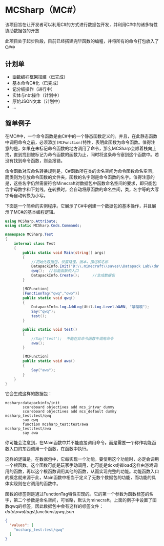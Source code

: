 # MCSharp（MC#）
该项目旨在让开发者可以利用C#的方式进行数据包开发，并利用C#中的诸多特性协助数据包的开放 

此项目处于起步阶段，目前已经搭建完毕函数的编程，并将所有的命令打包放入了C#中

## 计划单
* 函数编程框架搭建（已完成）
* 基本命令C#化（已完成）
* 记分板操作（进行中）
* 实体与nbt操作（计划中）
* 原始JSON文本（计划中）
* ...

## 简单例子
在MC#中，一个命令函数是由C#中的一个静态函数定义的。并且，在此静态函数中调用命令之前，必须添加`[MCFunction]`特性，表明此函数为命令函数。值得注意的是，如果在未标记命令函数的地方调用了命令，那么MCSharp会顺着栈向上找，直到找到被标记为命令函数的函数为止，同时将这条命令塞到这个函数中。若没有找到命令函数，则会报错。

命令函数对应命名转换规则是，C#函数所在类的命名空间为命令函数命名空间，而类则为存放命令函数的文件夹，函数的名字则是命令函数的名字。值得注意的是，这些名字仍然需要符合Minecraft对数据包中函数命名空间的要求，即只能包含字母数字和下划线。在转换时，会自动将原函数的命名空间，类，名字等的大写字母自动转换为小写。

下面是一个简单的实例程序。它展示了C#中创建一个数据包的基本操作，并且展示了MC#的基本编程逻辑。

```C#
using MCSharp.Attribute;
using static MCSharp.Cmds.Commands;

namespace MCSharp.Test
{
    internal class Test
    {
        public static void Main(string[] args)
        {
            //初始化数据包，设置路径，版本，描述和名称
            DatapackInfo.Init("D:\\.minecraft\\saves\\Datapack Lab\\datapacks", 10, "qwq", "qwq");
            qwq();  //功能函数的入口
            DatapackInfo.Create();      //生成数据包
        }

        [MCFunction]
        [FunctionTag("qwq","owo")]
        public static void qwq()
        {
            DatapackInfo.log.AddLog(Util.Log.Level.WARN, "嘤嘤嘤");
            Say("qwq");
            test();
        }

        public static void test()
        {
            //Say("test");  不能在非命令函数中调用命令
            awa();
        }

        [MCFunction]
        public static void awa()
        {
            Say("awa");
        }
    }
}
```
它会生成这样的数据包：
```mcfunction
mcsharp:datapackinfo/init
        scoreboard objectives add mcs_intvar dummy
        scoreboard objectives add mcs_default dummy
mcsharp_test:test/qwq
        say qwq
        function mcsharp_test:test/awa
mcsharp_test:test/awa
        say awa
```
你可能会注意到，在Main函数中并不能直接调用命令，而是需要一个称作功能函数入口的东西调用一个函数，在函数中执行。

这样的逻辑是，在数据包中，它每实现一个功能，要使用这个功能时，必定会调用一个根函数。这个函数可能是玩家手动调用，也可能是tick或者load这样由游戏调用的函数，再以这个根函数调用其他的函数，从而实现完整的功能。功能函数入口的概念就来源于此，Main函数中相当于定义了无数个数据包的功能，而功能的具体实现则在它调用的函数中。

函数的标签则是通过FunctionTag特性实现的。它的第一个参数为函数标签的名字，第二个参数是命名空间，可省略，默认为minecraft。上面的例子中设置了函数qwq的标签，因此数据包中会有这样的标签文件：
*data\owo\tags\functions\qwq.json*
```json
{
  "values": [
    "mcsharp_test:test/qwq"
  ]
}
```
